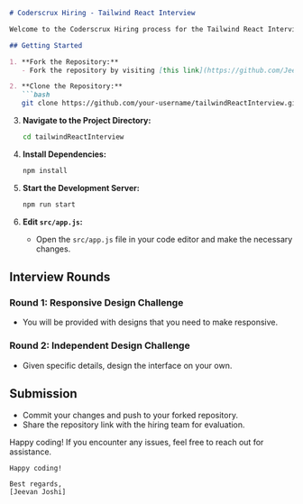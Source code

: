 ```markdown
# Coderscrux Hiring - Tailwind React Interview

Welcome to the Coderscrux Hiring process for the Tailwind React Interview!

## Getting Started

1. **Fork the Repository:**
   - Fork the repository by visiting [this link](https://github.com/JeevanJoshi4434/tailwindReactInterview.git).

2. **Clone the Repository:**
   ```bash
   git clone https://github.com/your-username/tailwindReactInterview.git
   ```

3. **Navigate to the Project Directory:**
   ```bash
   cd tailwindReactInterview
   ```

4. **Install Dependencies:**
   ```bash
   npm install
   ```

5. **Start the Development Server:**
   ```bash
   npm run start
   ```

6. **Edit `src/app.js`:**
   - Open the `src/app.js` file in your code editor and make the necessary changes.

## Interview Rounds

### Round 1: Responsive Design Challenge

- You will be provided with designs that you need to make responsive.

### Round 2: Independent Design Challenge

- Given specific details, design the interface on your own.

## Submission

- Commit your changes and push to your forked repository.
- Share the repository link with the hiring team for evaluation.

Happy coding! If you encounter any issues, feel free to reach out for assistance.
```
Happy coding!

Best regards,
[Jeevan Joshi]
```
